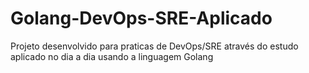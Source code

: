 # Golang-DevOps-SRE-Aplicado
Projeto desenvolvido para praticas de DevOps/SRE através do estudo aplicado no dia a dia usando a linguagem Golang
